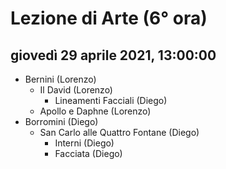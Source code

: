 # Lezione di Arte (6° ora)

## giovedì 29 aprile 2021, 13:00:00

* Bernini (Lorenzo)
	* Il David (Lorenzo)
		* Lineamenti Facciali (Diego)
	* Apollo e Daphne (Lorenzo)
* Borromini (Diego)
	* San Carlo alle Quattro Fontane (Diego)
		* Interni (Diego)
		* Facciata (Diego)
<!--stackedit_data:
eyJoaXN0b3J5IjpbMTMxMjA3NzgxOV19
-->